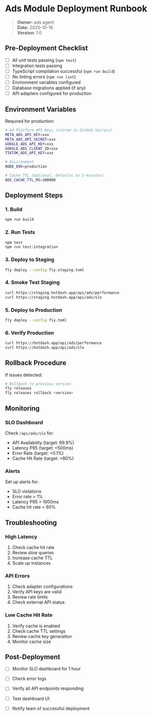 # Ads Module Deployment Runbook

> **Owner:** ads agent  
> **Date:** 2025-10-16  
> **Version:** 1.0

## Pre-Deployment Checklist

- [ ] All unit tests passing (`npm test`)
- [ ] Integration tests passing
- [ ] TypeScript compilation successful (`npm run build`)
- [ ] No linting errors (`npm run lint`)
- [ ] Environment variables configured
- [ ] Database migrations applied (if any)
- [ ] API adapters configured for production

## Environment Variables

Required for production:

```bash
# Ad Platform API Keys (stored in GitHub Secrets)
META_ADS_API_KEY=xxx
META_ADS_API_SECRET=xxx
GOOGLE_ADS_API_KEY=xxx
GOOGLE_ADS_CLIENT_ID=xxx
TIKTOK_ADS_API_KEY=xxx

# Environment
NODE_ENV=production

# Cache TTL (optional, defaults to 5 minutes)
ADS_CACHE_TTL_MS=300000
```

## Deployment Steps

### 1. Build

```bash
npm run build
```

### 2. Run Tests

```bash
npm test
npm run test:integration
```

### 3. Deploy to Staging

```bash
fly deploy --config fly.staging.toml
```

### 4. Smoke Test Staging

```bash
curl https://staging.hotdash.app/api/ads/performance
curl https://staging.hotdash.app/api/ads/slo
```

### 5. Deploy to Production

```bash
fly deploy --config fly.toml
```

### 6. Verify Production

```bash
curl https://hotdash.app/api/ads/performance
curl https://hotdash.app/api/ads/slo
```

## Rollback Procedure

If issues detected:

```bash
# Rollback to previous version
fly releases
fly releases rollback <version>
```

## Monitoring

### SLO Dashboard

Check `/api/ads/slo` for:
- API Availability (target: 99.9%)
- Latency P95 (target: <500ms)
- Error Rate (target: <0.1%)
- Cache Hit Rate (target: >80%)

### Alerts

Set up alerts for:
- SLO violations
- Error rate > 1%
- Latency P95 > 1000ms
- Cache hit rate < 60%

## Troubleshooting

### High Latency

1. Check cache hit rate
2. Review slow queries
3. Increase cache TTL
4. Scale up instances

### API Errors

1. Check adapter configurations
2. Verify API keys are valid
3. Review rate limits
4. Check external API status

### Low Cache Hit Rate

1. Verify cache is enabled
2. Check cache TTL settings
3. Review cache key generation
4. Monitor cache size

## Post-Deployment

- [ ] Monitor SLO dashboard for 1 hour
- [ ] Check error logs
- [ ] Verify all API endpoints responding
- [ ] Test dashboard UI
- [ ] Notify team of successful deployment

